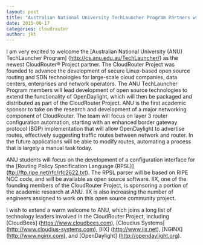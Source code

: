 ```yaml
---
layout: post
title: "Australian National University TechLauncher Program Partners with the CloudRouter Project"
date: 2015-06-17
categories: cloudrouter
author: jkt
---
```


I am very excited to welcome the [Australian National University (ANU) TechLauncher Program] (http://cs.anu.edu.au/TechLauncher/) as the newest CloudRouter® Project partner.  The CloudRouter Project was founded to advance the development of secure Linux-based open source routing and SDN technologies for large-scale cloud companies, data centers, enterprises and network operators.  The ANU TechLauncher Program members will lead development of open source technologies to extend the functionality of OpenDaylight, which will then be packaged and distributed as part of the CloudRouter Project.  ANU is the first academic sponsor to take on the research and development of a major networking component of CloudRouter.  The team will focus on layer 3 router configuration automation, starting with an enhanced border gateway protocol (BGP) implementation that will allow OpenDaylight to advertise routes, effectively suggesting traffic routes between network and router.  In the future applications will be able to modify routes, automating a process that is largely a manual task today.

ANU students will focus on the development of a configuration interface for the [Routing Policy Specification Language (RPSL)] (ftp://ftp.ripe.net/rfc/rfc2622.txt).  The RPSL parser will be based on RIPE NCC code, and will be available as open source software.  IIX, one of the founding members of the CloudRouter Project, is sponsoring a portion of the academic research at ANU.  IIX is also increasing the number of engineers assigned to work on this open source community project.

I wish to extend a warm welcome to ANU, which joins a long list of technology leaders involved in the CloudRouter Project, including [CloudBees] (https://www.cloudbees.com), [Cloudius Systems] (http://www.cloudius-systems.com), [IIX] (http://www.iix.net), [NGINX] (http://www.nginx.com), and [OpenDaylight] (http://opendaylight.org).
